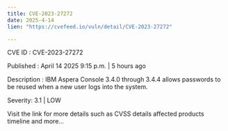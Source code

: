 ```yaml
---
title: CVE-2023-27272
date: 2025-4-14
lien: "https://cvefeed.io/vuln/detail/CVE-2023-27272"

---
```


CVE ID : CVE-2023-27272

Published :  April 14
2025
9:15 p.m. | 5 hours ago

Description : IBM Aspera Console 3.4.0 through 3.4.4 allows passwords to be reused when a new user logs into the system.

Severity: 3.1 | LOW

Visit the link for more details
such as CVSS details
affected products
timeline
and more...
